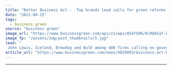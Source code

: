 ```yaml
---
title: "Better Business Act -  Top brands lead calls for green reforms to Companies Act"
date: "2021-04-15"
tags: 
  - business green
source: "business green"
image_url: "https://www.businessgreen.com/api/v1/wps/8547506/0c9b01af-8f44-4ba0-bfc7-4cb754166c61/1/iStock-539041797-parliament-185x114.jpg"
image_fp: "/assets/img/post_thumbnails/5.jpg"
lead: "
 John Lewis, Iceland, Brewdog and Bulb among 400 firms calling on government to amend Companies Act to put environmental responsibilities on statutory footing ..."
article_url: "https://www.businessgreen.com/news/4029893/business-act-brands-lead-calls-green-reforms-companies-act"
---
```


---
